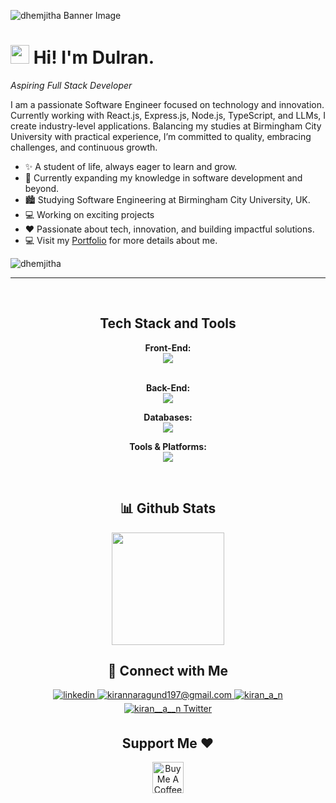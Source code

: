 <!--Banner-->
![dhemjitha Banner Image](https://media.licdn.com/dms/image/v2/D5616AQFy1oGlFTs2vQ/profile-displaybackgroundimage-shrink_350_1400/profile-displaybackgroundimage-shrink_350_1400/0/1720171362334?e=1735171200&v=beta&t=bj4SwTDhHIZ6pWWHoHhO5cPzt2x6kmrSK4fPFAn3VG8)



<!--Header Name-->
# <img src="https://emojis.slackmojis.com/emojis/images/1531849430/4246/blob-sunglasses.gif?1531849430" width="30"/> Hi! I'm Dulran. 
*Aspiring Full Stack Developer*
<br /> 

<!--Start Intro-->               
<p align="left">I am a passionate Software Engineer focused on technology and innovation. Currently working with React.js, Express.js, Node.js, TypeScript, and LLMs, I create industry-level applications. Balancing my studies at Birmingham City University with practical experience, I’m committed to quality, embracing challenges, and continuous growth.</p>

- ✨ A student of life, always eager to learn and grow.
- 🌱 Currently expanding my knowledge in software development and beyond.
- 🏙 Studying Software Engineering at Birmingham City University, UK.
- 💻 Working on exciting projects
- ❤ Passionate about tech, innovation, and building impactful solutions.
- 💻 Visit my [Portfolio](https://dulrandev.netlify.app/) for more details about me.
<!--End Intro-->

<!--Profile Count Badge-->
<p align="left">
  <img src="https://komarev.com/ghpvc/?username=dhemjitha&label=Profile%20views&color=770677&style=for-the-badge&logo=star" alt="dhemjitha" style="padding-right:20px;" />
</p>

---
<br />

<!--Languages and Tools Section-->       
<h2 align="center">Tech Stack and Tools</h2> 
<p align="center">
   
<div align="center">
  <!-- Front-End -->
  <strong>Front-End:</strong><br>
  <img  src="https://skillicons.dev/icons?i=react,ts,tailwind,js,bootstrap&perline=6" />
  <br><br>

  <!-- Back-End -->
  <strong>Back-End:</strong><br>
  <img  src="https://skillicons.dev/icons?i=express,ts,nodejs,php,java,py&perline=6" />
  <br>

  <!-- Databases -->
  <strong>Databases:</strong><br>
  <img  src="https://skillicons.dev/icons?i=mongodb,mysql&perline=6" />
  <br>

  <!-- Tools & Platforms -->
  <strong>Tools & Platforms:</strong><br>
  <img src="https://skillicons.dev/icons?i=vite,netlify,arduino,git,postman&perline=6" />
</div>
  
</p>
<br />



<!--Github stats Table--> 
<h2 align="center">📊 Github Stats</h2>

<div align="center">
  <a href="https://github.com/dhemjitha">
    <img height="180em" src="https://github-readme-stats.vercel.app/api?username=dhemjitha&theme=buefy&show_icons=true" />
    <br/>
  </a>
</div>


<!--Contact Section--> 

<h2 align="center">🤝 Connect with Me </h2>
<div align="center">
 <a href="https://www.linkedin.com/in/dulran-hemjitha/" target="_blank">
<img src=https://img.shields.io/badge/linkedin-%231E77B5.svg?&style=for-the-badge&logo=linkedin&logoColor=white alt=linkedin style="margin-bottom: 5px;" />
</a>
  
<a href="mailto:dhemjitha@gmail.com" target="_blank">
<img src="https://img.shields.io/badge/Gmail-D14836?style=for-the-badge&logo=gmail&logoColor=white" alt=kirannaragund197@gmail.com mail style="margin-bottom: 5px;" />
</a>

<a href="https://www.instagram.com/_.dulran._" target="_blank">
<img src=https://img.shields.io/badge/Instagram-E4405F?style=for-the-badge&logo=instagram&logoColor=white alt=kiran_a_n Instagram style="margin-bottom: 5px;" />
</a>

<a href="https://twitter.com/dhemjitha" target="_blank">
<img src="https://img.shields.io/badge/Twitter-1DA1F2?style=for-the-badge&logo=twitter&logoColor=white" alt="kiran__a__n Twitter" style="margin-bottom: 5px;" />
</a>
</div>

<!--Support Section-->

<h2 align="center">Support Me ❤️</h2>
<div align="center"><a href="https://www.buymeacoffee.com/dulrandev" target="_blank"><img src="https://cdn.buymeacoffee.com/buttons/v2/default-yellow.png" alt="Buy Me A Coffee" style="height: 50px" ></a></div>
</p>

